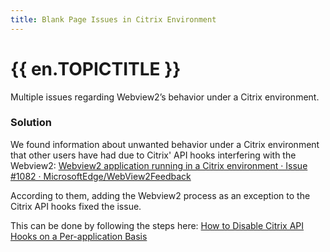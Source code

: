 ```yaml
---
title: Blank Page Issues in Citrix Environment
---
```

# {{ en.TOPICTITLE }}
Multiple issues regarding Webview2’s behavior under a Citrix environment.
### Solution
We found information about unwanted behavior under a Citrix environment that other users have had due to Citrix&apos; API hooks interfering with the Webview2: [Webview2 application running in a Citrix environment · Issue #1082 · MicrosoftEdge/WebView2Feedback](https://github.com/MicrosoftEdge/WebView2Feedback/issues/1082)  

According to them, adding the Webview2 process as an exception to the Citrix API hooks fixed the issue.  

This can be done by following the steps here: [How to Disable Citrix API Hooks on a Per-application Basis](https://support.citrix.com/article/CTX107825)
